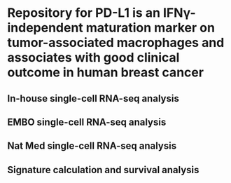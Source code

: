 # Repository for PD-L1 is an IFNγ-independent maturation marker on tumor-associated macrophages and associates with good clinical outcome in human breast cancer
## In-house single-cell RNA-seq analysis
## EMBO single-cell RNA-seq analysis
## Nat Med single-cell RNA-seq analysis
## Signature calculation and survival analysis

